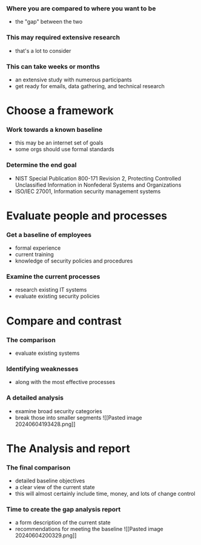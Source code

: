 ### Where you are compared to where you want to be
- the "gap" between the two
### This may required extensive research
- that's a lot to consider
### This can take weeks or months
- an extensive study with numerous participants
- get ready for emails, data gathering, and technical research
# Choose a framework
### Work towards a known baseline
- this may be an internet set of goals
- some orgs should use formal standards
### Determine the end goal
- NIST Special Publication 800-171 Revision 2, Protecting Controlled Unclassified Information in Nonfederal Systems and Organizations
- ISO/IEC 27001, Information security management systems
# Evaluate people and processes
### Get a baseline of employees
- formal experience
- current training
- knowledge of security policies and procedures
### Examine the current processes
- research existing IT systems
- evaluate existing security policies
# Compare and contrast
### The comparison
- evaluate existing systems
### Identifying weaknesses
- along with the most effective processes
### A detailed analysis
- examine broad security categories
- break those into smaller segments
![[Pasted image 20240604193428.png]]
# The Analysis and report
### The final comparison
- detailed baseline objectives
- a clear view of the current state
- this will almost certainly include time, money, and lots of change control
### Time to create the gap analysis report
- a form description of the current state
- recommendations for meeting the baseline
![[Pasted image 20240604200329.png]]
